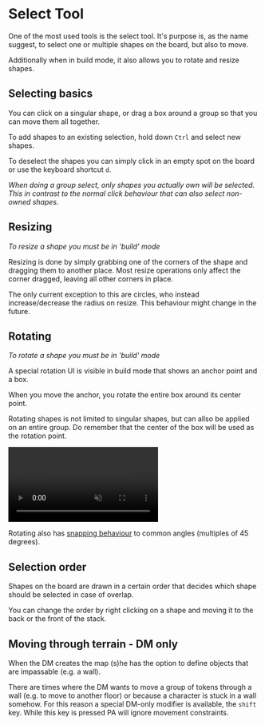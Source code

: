 # Select Tool

One of the most used tools is the select tool. It's purpose is, as the name suggest, to select one or multiple shapes on the board, but also to move.

Additionally when in build mode, it also allows you to rotate and resize shapes.

## Selecting basics

You can click on a singular shape, or drag a box around a group so that you can move them all together.

To add shapes to an existing selection, hold down `Ctrl` and select new shapes.

To deselect the shapes you can simply click in an empty spot on the board or use the keyboard shortcut `d`.

_When doing a group select, only shapes you actually own will be selected. This in contrast to the normal click behaviour that can also select non-owned shapes._

## Resizing

_To resize a shape you must be in 'build' mode_

Resizing is done by simply grabbing one of the corners of the shape and dragging them to another place.
Most resize operations only affect the corner dragged, leaving all other corners in place.

The only current exception to this are circles, who instead increase/decrease the radius on resize.
This behaviour might change in the future.

## Rotating

_To rotate a shape you must be in 'build' mode_

A special rotation UI is visible in build mode that shows an anchor point and a box.

When you move the anchor, you rotate the entire box around its center point.

Rotating shapes is not limited to singular shapes, but can allso be applied on an entire group.
Do remember that the center of the box will be used as the rotation point.

<video autoplay loop muted style="max-width: 680px;">
   <source src="/assets/0.22.0/rotation.webm" type="video/webm">
   <source src="/assets/0.22.0/rotation.mp4" type="video/mp4">
</video>

Rotating also has [snapping behaviour](/docs/player/snapping/) to common angles (multiples of 45 degrees).

## Selection order

Shapes on the board are drawn in a certain order that decides which shape should be selected in case of overlap.

You can change the order by right clicking on a shape and moving it to the back or the front of the stack.

## Moving through terrain - DM only

When the DM creates the map (s)he has the option to define objects that are impassable (e.g. a wall).

There are times where the DM wants to move a group of tokens through a wall (e.g. to move to another floor) or because a character is stuck in a wall somehow. For this reason a special DM-only modifier is available, the `shift` key. While this key is pressed PA will ignore movement constraints.
